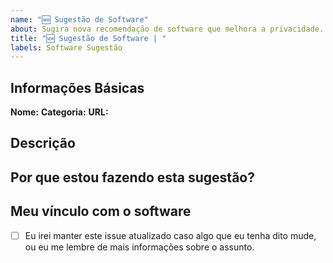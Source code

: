 ```yaml
---
name: "🆕 Sugestão de Software"
about: Sugira nova recomendação de software que melhora a privacidade.
title: "🆕 Sugestão de Software | "
labels: Software Sugestão
---
```


## Informações Básicas

**Nome:**
**Categoria:**
**URL:**

## Descrição


## Por que estou fazendo esta sugestão?

<!-- Insira qualquer coisa que queira nos dizer sobre o software em questão -->

## Meu vínculo com o software

<!-- Você é o autor? Entusiasta? É amigo do autor, ou pedido por ele pra fazer esta sugestão? É um funcionário da empresa que criou o software? -->

- [ ] Eu irei manter este issue atualizado caso algo que eu tenha dito mude, ou eu me lembre de mais informações sobre o assunto.

